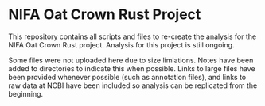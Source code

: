 # NIFA Oat Crown Rust Project
This repository contains all scripts and files to re-create the analysis for the NIFA Oat Crown Rust project. Analysis for this project is still ongoing.

Some files were not uploaded here due to size limiations. Notes have been added to directories to indicate this when possible. Links to large files have been provided whenever possible (such as annotation files), and links to raw data at NCBI have been included so analysis can be replicated from the beginning.
